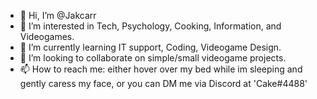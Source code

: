 - 👋 Hi, I’m @Jakcarr
- 👀 I’m interested in Tech, Psychology, Cooking, Information, and Videogames.
- 🌱 I’m currently learning IT support, Coding, Videogame Design.
- 💞️ I’m looking to collaborate on simple/small videogame projects.
- 📫 How to reach me: either hover over my bed while im sleeping and gently caress my face, or you can DM me via Discord at 'Cake#4488'


